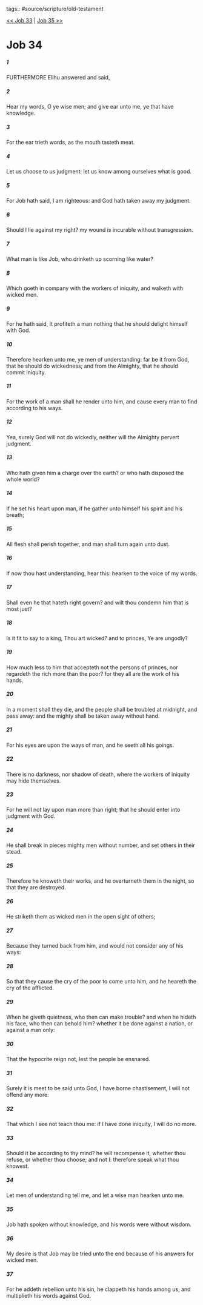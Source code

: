 tags:: #source/scripture/old-testament

[<< Job 33](source/scripture/old-testament/18_Job/Job_33.md) | [Job 35 >>](source/scripture/old-testament/18_Job/Job_35.md)

# Job 34

##### 1

FURTHERMORE Elihu answered and said,

##### 2

Hear my words, O ye wise men; and give ear unto me, ye that have knowledge.

##### 3

For the ear trieth words, as the mouth tasteth meat.

##### 4

Let us choose to us judgment: let us know among ourselves what is good.

##### 5

For Job hath said, I am righteous: and God hath taken away my judgment.

##### 6

Should I lie against my right? my wound is incurable without transgression.

##### 7

What man is like Job, who drinketh up scorning like water?

##### 8

Which goeth in company with the workers of iniquity, and walketh with wicked men.

##### 9

For he hath said, It profiteth a man nothing that he should delight himself with God.

##### 10

Therefore hearken unto me, ye men of understanding: far be it from God, that he should do wickedness; and from the Almighty, that he should commit iniquity.

##### 11

For the work of a man shall he render unto him, and cause every man to find according to his ways.

##### 12

Yea, surely God will not do wickedly, neither will the Almighty pervert judgment.

##### 13

Who hath given him a charge over the earth? or who hath disposed the whole world?

##### 14

If he set his heart upon man, if he gather unto himself his spirit and his breath;

##### 15

All flesh shall perish together, and man shall turn again unto dust.

##### 16

If now thou hast understanding, hear this: hearken to the voice of my words.

##### 17

Shall even he that hateth right govern? and wilt thou condemn him that is most just?

##### 18

Is it fit to say to a king, Thou art wicked? and to princes, Ye are ungodly?

##### 19

How much less to him that accepteth not the persons of princes, nor regardeth the rich more than the poor? for they all are the work of his hands.

##### 20

In a moment shall they die, and the people shall be troubled at midnight, and pass away: and the mighty shall be taken away without hand.

##### 21

For his eyes are upon the ways of man, and he seeth all his goings.

##### 22

There is no darkness, nor shadow of death, where the workers of iniquity may hide themselves.

##### 23

For he will not lay upon man more than right; that he should enter into judgment with God.

##### 24

He shall break in pieces mighty men without number, and set others in their stead.

##### 25

Therefore he knoweth their works, and he overturneth them in the night, so that they are destroyed.

##### 26

He striketh them as wicked men in the open sight of others;

##### 27

Because they turned back from him, and would not consider any of his ways:

##### 28

So that they cause the cry of the poor to come unto him, and he heareth the cry of the afflicted.

##### 29

When he giveth quietness, who then can make trouble? and when he hideth his face, who then can behold him? whether it be done against a nation, or against a man only:

##### 30

That the hypocrite reign not, lest the people be ensnared.

##### 31

Surely it is meet to be said unto God, I have borne chastisement, I will not offend any more:

##### 32

That which I see not teach thou me: if I have done iniquity, I will do no more.

##### 33

Should it be according to thy mind? he will recompense it, whether thou refuse, or whether thou choose; and not I: therefore speak what thou knowest.

##### 34

Let men of understanding tell me, and let a wise man hearken unto me.

##### 35

Job hath spoken without knowledge, and his words were without wisdom.

##### 36

My desire is that Job may be tried unto the end because of his answers for wicked men.

##### 37

For he addeth rebellion unto his sin, he clappeth his hands among us, and multiplieth his words against God.
